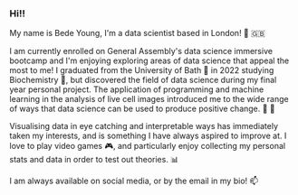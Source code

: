 ### Hi!!

My name is Bede Young, I'm a data scientist based in London! 🎡 🇬🇧

I am currently enrolled on General Assembly's data science immersive bootcamp and I'm enjoying exploring areas of data science that appeal the most to me! I graduated from the University of Bath 🛀 in 2022 studying Biochemistry 🔬, but discovered the field of data science during my final year personal project. The application of programming and machine learning in the analysis of live cell images introduced me to the wide range of ways that data science can be used to produce positive change. 🌟 🌟

Visualising data in eye catching and interpretable ways has immediately taken my interests, and is something I have always aspired to improve at. I love to play video games 🎮, and particularly enjoy collecting my personal stats and data in order to test out theories. 📊

I am always available on social media, or by the email in my bio! 📫

<!--
**boay00/boay00** is a ✨ _special_ ✨ repository because its `README.md` (this file) appears on your GitHub profile.

Here are some ideas to get you started:

- 🔭 I’m currently working on ...
- 🌱 I’m currently learning ...
- 👯 I’m looking to collaborate on ...
- 🤔 I’m looking for help with ...
- 💬 Ask me about ...
- 📫 How to reach me: ...
- 😄 Pronouns: ...
- ⚡ Fun fact: ...
-->
